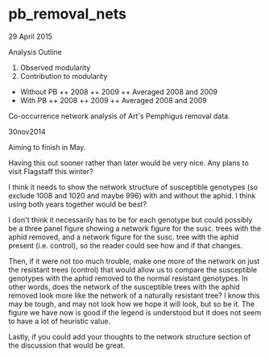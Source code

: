 pb_removal_nets
===============


29 April 2015

Analysis Outline
1. Observed modularity
2. Contribution to modularity

+ Without PB
++ 2008
++ 2009
++ Averaged 2008 and 2009
+ With PB
++ 2008
++ 2009
++ Averaged 2008 and 2009


Co-occurrence network analysis of Art's Pemphigus removal data.

30nov2014

Aiming to finish in May. 

Having this out sooner rather than later would be very nice. Any plans
to visit Flagstaff this winter?


I  think it needs to show the network structure of susceptible
genotypes (so exclude 1008 and 1020 and maybe 996) with and without
the aphid. I think using both years together would be best? 

I don't think it necessarily has to be for each genotype but could
possibly be a three panel figure showing a network figure for the
susc. trees with the aphid removed, and a network figure for the
susc. tree with the aphid present (i.e. control), so the reader could
see how and if that changes. 

Then, if it were not too much trouble, make one more of the network on
just the resistant trees (control) that would allow us to compare the
susceptible genotypes with the aphid removed to the normal resistant
genotypes. In other words, does the network of the susceptible trees
with the aphid removed look more like the network of a naturally
resistant tree? I know this may be tough, and may not look how we hope
it will look, but so be it. The figure we have now is good if the
legend is understood but it does not seem to have a lot of heuristic
value. 

Lastly, if you could add your thoughts to the network structure
section of the discussion that would be great.


